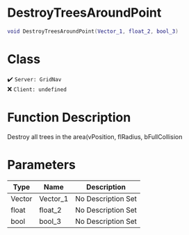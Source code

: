 # DestroyTreesAroundPoint
```lua
void DestroyTreesAroundPoint(Vector_1, float_2, bool_3)
```
# Class
✔️ `Server: GridNav`  
❌ `Client: undefined`  

# Function Description
Destroy all trees in the area(vPosition, flRadius, bFullCollision
# Parameters
Type|Name|Description
--|--|--
Vector|Vector_1|No Description Set
float|float_2|No Description Set
bool|bool_3|No Description Set
